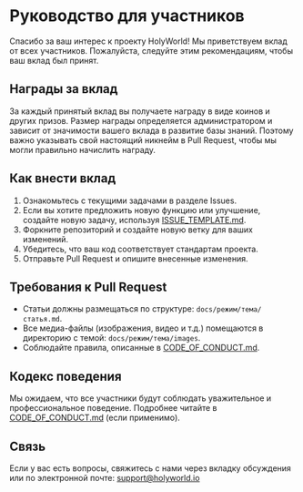 # Руководство для участников

Спасибо за ваш интерес к проекту HolyWorld! Мы приветствуем вклад от всех участников. Пожалуйста, следуйте этим рекомендациям, чтобы ваш вклад был принят.

## Награды за вклад

За каждый принятый вклад вы получаете награду в виде коинов и других призов. Размер награды определяется администратором и зависит от значимости вашего вклада в развитие базы знаний. Поэтому важно указывать свой настоящий никнейм в Pull Request, чтобы мы могли правильно начислить награду.

## Как внести вклад

1. Ознакомьтесь с текущими задачами в разделе Issues.
2. Если вы хотите предложить новую функцию или улучшение, создайте новую задачу, используя [ISSUE_TEMPLATE.md](ISSUE_TEMPLATE.md).
3. Форкните репозиторий и создайте новую ветку для ваших изменений.
4. Убедитесь, что ваш код соответствует стандартам проекта.
5. Отправьте Pull Request и опишите внесенные изменения.

## Требования к Pull Request

- Статьи должны размещаться по структуре: `docs/режим/тема/статья.md`.
- Все медиа-файлы (изображения, видео и т.д.) помещаются в директорию с темой: `docs/режим/тема/images`.
- Соблюдайте правила, описанные в [CODE_OF_CONDUCT.md](CODE_OF_CONDUCT.md).

## Кодекс поведения

Мы ожидаем, что все участники будут соблюдать уважительное и профессиональное поведение. Подробнее читайте в [CODE_OF_CONDUCT.md](CODE_OF_CONDUCT.md) (если применимо).

## Связь

Если у вас есть вопросы, свяжитесь с нами через вкладку обсуждения или по электронной почте: support@holyworld.io
